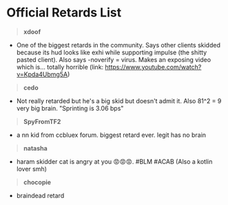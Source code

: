 # Official Retards List

>**xdoof**
- One of the biggest retards in the community. Says other clients skidded because its hud looks like exhi while supporting impulse (the shitty pasted client). Also says -noverify = virus. Makes an exposing video which is... totally horrible (link: https://www.youtube.com/watch?v=Kpda4Ubmg5A)

>**cedo**
- Not really retarded but he's a big skid but doesn't admit it. Also 81^2 = 9 very big brain. "Sprinting is 3.06 bps"

>**SpyFromTF2**
- a nn kid from ccbluex forum. biggest retard ever. legit has no brain

>**natasha**
- haram skidder cat is angry at you 😡😡😡. #BLM #ACAB (Also a kotlin lover smh)

>**chocopie**
- braindead retard

